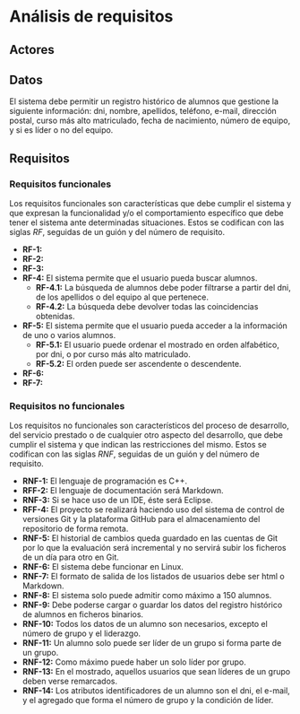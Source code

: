 # Análisis de requisitos

## Actores

## Datos

El sistema debe permitir un registro histórico de alumnos que gestione la siguiente información: dni, nombre, apellidos, teléfono, e-mail, dirección postal, curso más alto matriculado, fecha de nacimiento, número de equipo, y si es líder o no del equipo.

## Requisitos

### Requisitos funcionales

Los requisitos funcionales son características que debe cumplir el sistema y que expresan la funcionalidad y/o el comportamiento específico que debe tener el sistema ante determinadas situaciones. Estos se codifican con las siglas *RF*, seguidas de un guión y del número de requisito.

* **RF-1:** 
* **RF-2:** 
* **RF-3:** 
* **RF-4:** El sistema permite que el usuario pueda buscar alumnos.
	* **RF-4.1:** La búsqueda de alumnos debe poder filtrarse a partir del dni, de los apellidos o del equipo al que pertenece.
	* **RF-4.2:** La búsqueda debe devolver todas las coincidencias obtenidas.
* **RF-5:** El sistema permite que el usuario pueda acceder a la información de uno o varios alumnos.
	* **RF-5.1:** El usuario puede ordenar el mostrado en orden alfabético, por dni, o por curso más alto matriculado.
	* **RF-5.2:** El orden puede ser ascendente o descendente.
* **RF-6:** 
* **RF-7:**

### Requisitos no funcionales

Los requisitos no funcionales son característicos del proceso de desarrollo, del servicio prestado o de cualquier otro aspecto del desarrollo, que debe cumplir el sistema y que indican las restricciones del mismo. Estos se codifican con las siglas *RNF*, seguidas de un guión y del número de requisito.

* **RNF-1:** El lenguaje de programación es C++.
* **RFF-2:** El lenguaje de documentación será Markdown.
* **RNF-3:** Si se hace uso de un IDE, éste será Eclipse.
* **RFF-4:** El proyecto se realizará haciendo uso del sistema de control de versiones Git y la plataforma GitHub para el almacenamiento del repositorio de forma remota.
* **RNF-5:** El historial de cambios queda guardado en las cuentas de Git por lo que la evaluación será incremental y no servirá subir los ficheros de un día para otro en Git.
* **RNF-6:** El sistema debe funcionar en Linux.
* **RNF-7:** El formato de salida de los listados de usuarios debe ser html o Markdown.
* **RNF-8:** El sistema solo puede admitir como máximo a 150 alumnos.
* **RNF-9:** Debe poderse cargar o guardar los datos del registro histórico de alumnos en ficheros binarios.
* **RNF-10:** Todos los datos de un alumno son necesarios, excepto el número de grupo y el liderazgo.
* **RNF-11:** Un alumno solo puede ser líder de un grupo si forma parte de un grupo.
* **RNF-12:** Como máximo puede haber un solo líder por grupo.
* **RNF-13:** En el mostrado, aquellos usuarios que sean líderes de un grupo deben verse remarcados.
* **RNF-14:** Los atributos identificadores de un alumno son el dni, el e-mail, y el agregado que forma el número de grupo y la condición de líder.
